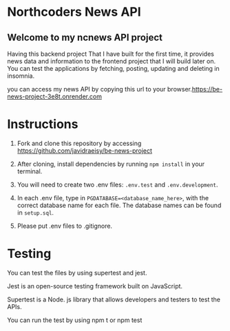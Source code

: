 # Northcoders News API

## Welcome to my ncnews API project

Having this backend project That I have built for the first time, it provides news data and information to the frontend project that I will build later on. You can test the applications by fetching, posting, updating and deleting in insomnia.

you can access my news API by copying this url to your browser.https://be-news-project-3e8t.onrender.com


# Instructions

1. Fork and clone this repository by accessing https://github.com/javidraeisy/be-news-project


2. After cloning, install dependencies by running `npm install` in your terminal.

3. You will need to create two .env files: `.env.test` and `.env.development`.

4. In each .env file, type in `PGDATABASE=<database_name_here>`, with the correct database name for each file. The database names can be found in `setup.sql`.

5. Please put .env files to .gitignore.

# Testing

You can test the files by using supertest and jest.

Jest is an open-source testing framework built on JavaScript.

Supertest is a Node. js library that allows developers and testers to test the APIs.

You can run the test by using npm t or npm test








